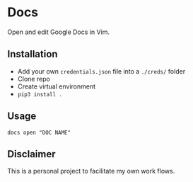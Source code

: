 # Docs

Open and edit Google Docs in Vim.

## Installation

- Add your own `credentials.json` file into a `./creds/` folder
- Clone repo
- Create virtual environment
- `pip3 install .`

## Usage

`docs open "DOC NAME"`

## Disclaimer

This is a personal project to facilitate my own work flows. 
